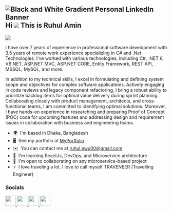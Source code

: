 ![Black and  White Gradient Personal LinkedIn Banner](https://github.com/ruhul000/ruhul000/assets/38735317/6c0f303e-a8ec-44e0-af7d-ab6bdd6c5e0f)
Hi ![](https://user-images.githubusercontent.com/18350557/176309783-0785949b-9127-417c-8b55-ab5a4333674e.gif) This is Ruhul Amin
--------------------------------------------------------------------------------------------------------------------------------
![](https://komarev.com/ghpvc/?username=ruhul000&style=flat-square&label=PROFILE+VIEWS&color=139ab9)

I have over 7 years of experience in professional software development with  3.5 years of remote work experience specializing in C# and .Net Technologies. I've worked with various technologies, including C#, .NET 6, VB.NET, ASP.NET MVC, ASP.NET CORE, Entity Framework, REST API, MSSQL, MySQL, and more. 

In addition to my technical skills, I excel in formulating and defining system scope and objectives for complex software applications. Actively engaging in code reviews and legacy component refactoring, I bring a robust ability to prioritize backlog items for optimal value delivery during sprint planning. Collaborating closely with product management, architects, and cross-functional teams, I am committed to identifying optimal solutions. Moreover, I have hands-on experience in researching and preparing Proof of Concept (POC) code for upcoming features and addressing design and requirement issues in collaboration with business and engineering teams.

* 🌍  I'm based in Dhaka, Bangladesh
* 🖥️  See my portfolio at [MyPortfolio](http://docs.google.com/document/d/e/2PACX-1vTQmQgOMkDJYmLjz2NYnBPMqruT7vuVq1X_qlekgpBj8azwm8aa_v0e4R9-5PDGsMi_AmhF5SqJ8FPp/pub)
* ✉️  You can contact me at [ruhul.ewu00@gmail.com](mailto:ruhul.ewu00@gmail.com)
* 🧠  I'm learning ReactJs, DevOps, and Microservice architecture
* 🤝  I'm open to collaborating on any microservice-based project
* ⚡  I love traveling a lot. I love to call myself TRAVENEER (Travelling Engineer)

### Socials

<p align="left"> <a href="https://www.github.com/ruhul000" target="_blank" rel="noreferrer"> <picture> <source media="(prefers-color-scheme: dark)" srcset="https://raw.githubusercontent.com/danielcranney/readme-generator/main/public/icons/socials/github-dark.svg" /> <source media="(prefers-color-scheme: light)" srcset="https://raw.githubusercontent.com/danielcranney/readme-generator/main/public/icons/socials/github.svg" /> <img src="https://raw.githubusercontent.com/danielcranney/readme-generator/main/public/icons/socials/github.svg" width="32" height="32" /> </picture> </a> <a href="http://www.instagram.com/ruhul.amin.00" target="_blank" rel="noreferrer"> <picture> <source media="(prefers-color-scheme: dark)" srcset="undefined" /> <source media="(prefers-color-scheme: light)" srcset="https://raw.githubusercontent.com/danielcranney/readme-generator/main/public/icons/socials/instagram.svg" /> <img src="https://raw.githubusercontent.com/danielcranney/readme-generator/main/public/icons/socials/instagram.svg" width="32" height="32" /> </picture> </a> <a href="https://www.linkedin.com/in/ruhulewu" target="_blank" rel="noreferrer"> <picture> <source media="(prefers-color-scheme: dark)" srcset="https://raw.githubusercontent.com/danielcranney/readme-generator/main/public/icons/socials/linkedin-dark.svg" /> <source media="(prefers-color-scheme: light)" srcset="https://raw.githubusercontent.com/danielcranney/readme-generator/main/public/icons/socials/linkedin.svg" /> <img src="https://raw.githubusercontent.com/danielcranney/readme-generator/main/public/icons/socials/linkedin.svg" width="32" height="32" /> </picture> </a> <a href="https://www.stackoverflow.com/users/6548872/ruhul-amin" target="_blank" rel="noreferrer"> <picture> <source media="(prefers-color-scheme: dark)" srcset="undefined" /> <source media="(prefers-color-scheme: light)" srcset="https://raw.githubusercontent.com/danielcranney/readme-generator/main/public/icons/socials/stackoverflow.svg" /> <img src="https://raw.githubusercontent.com/danielcranney/readme-generator/main/public/icons/socials/stackoverflow.svg" width="32" height="32" /> </picture> </a></p>

